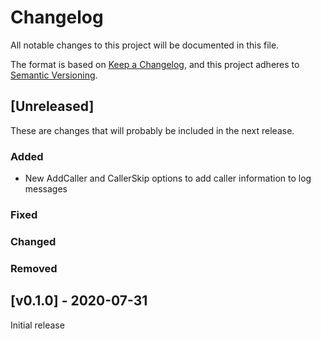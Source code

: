 # Changelog
All notable changes to this project will be documented in this file.

The format is based on [Keep a Changelog](https://keepachangelog.com/en/1.0.0/),
and this project adheres to [Semantic Versioning](https://semver.org/spec/v2.0.0.html).

## [Unreleased]

These are changes that will probably be included in the next release.

### Added
 * New AddCaller and CallerSkip options to add caller information to log messages

### Fixed

### Changed
 
### Removed

## [v0.1.0] - 2020-07-31

Initial release
